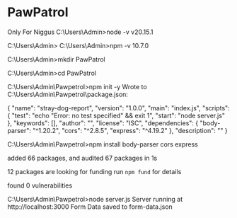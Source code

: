 # PawPatrol
Only For Niggus
C:\Users\Admin>node -v
v20.15.1

C:\Users\Admin>
C:\Users\Admin>npm -v
10.7.0

C:\Users\Admin>mkdir PawPatrol

C:\Users\Admin>cd PawPatrol

C:\Users\Admin\Pawpetrol>npm init -y
Wrote to C:\Users\Admin\Pawpetrol\package.json:

{
  "name": "stray-dog-report",
  "version": "1.0.0",
  "main": "index.js",
  "scripts": {
    "test": "echo \"Error: no test specified\" && exit 1",
    "start": "node server.js"
  },
  "keywords": [],
  "author": "",
  "license": "ISC",
  "dependencies": {
    "body-parser": "^1.20.2",
    "cors": "^2.8.5",
    "express": "^4.19.2"
  },
  "description": ""
}




C:\Users\Admin\Pawpetrol>npm install body-parser cors express

added 66 packages, and audited 67 packages in 1s

12 packages are looking for funding
  run `npm fund` for details

found 0 vulnerabilities

C:\Users\Admin\Pawpetrol>node server.js
Server running at http://localhost:3000
Form Data saved to form-data.json
